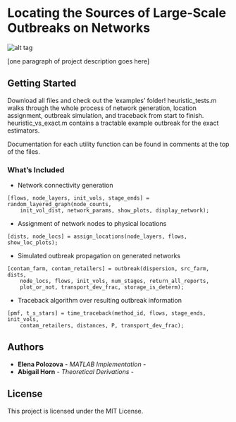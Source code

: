 # Locating the Sources of Large-Scale Outbreaks on Networks

![alt tag](https://raw.githubusercontent.com/elenapolozova/network-outbreak-traceback/master/utility/regional_network_pic.png)

[one paragraph of project description goes here]

## Getting Started

Download all files and check out the ‘examples’ folder! heuristic_tests.m walks through the whole process of network generation, location assignment, outbreak simulation, and traceback from start to finish. heuristic_vs_exact.m contains a tractable example outbreak for the exact estimators.

Documentation for each utility function can be found in comments at the top of the files.

### What’s Included

* Network connectivity generation

```
[flows, node_layers, init_vols, stage_ends] = random_layered_graph(node_counts, 
    init_vol_dist, network_params, show_plots, display_network);
```

* Assignment of network nodes to physical locations

```
[dists, node_locs] = assign_locations(node_layers, flows, show_loc_plots);
```

* Simulated outbreak propagation on generated networks

```
[contam_farm, contam_retailers] = outbreak(dispersion, src_farm, dists,
    node_locs, flows, init_vols, num_stages, return_all_reports, 
    plot_or_not, transport_dev_frac, storage_is_determ);
```

* Traceback algorithm over resulting outbreak information

```
[pmf, t_s_stars] = time_traceback(method_id, flows, stage_ends, init_vols,
    contam_retailers, distances, P, transport_dev_frac);

```


## Authors

* **Elena Polozova** - *MATLAB Implementation* - 
* **Abigail Horn**  - *Theoretical Derivations* -


## License

This project is licensed under the MIT License.



